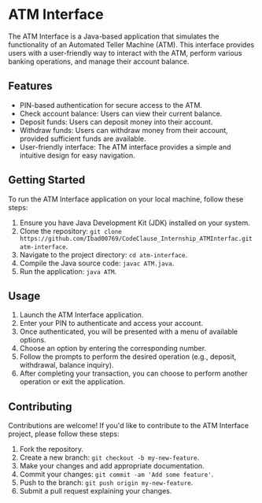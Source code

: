 # ATM Interface

The ATM Interface is a Java-based application that simulates the functionality of an Automated Teller Machine (ATM). This interface provides users with a user-friendly way to interact with the ATM, perform various banking operations, and manage their account balance.

## Features

- PIN-based authentication for secure access to the ATM.
- Check account balance: Users can view their current balance.
- Deposit funds: Users can deposit money into their account.
- Withdraw funds: Users can withdraw money from their account, provided sufficient funds are available.
- User-friendly interface: The ATM interface provides a simple and intuitive design for easy navigation.

## Getting Started

To run the ATM Interface application on your local machine, follow these steps:

1. Ensure you have Java Development Kit (JDK) installed on your system.
2. Clone the repository: `git clone https://github.com/Ibad00769/CodeClause_Internship_ATMInterfac.git atm-interface`.
3. Navigate to the project directory: `cd atm-interface`.
4. Compile the Java source code: `javac ATM.java`.
5. Run the application: `java ATM`.

## Usage

1. Launch the ATM Interface application.
2. Enter your PIN to authenticate and access your account.
3. Once authenticated, you will be presented with a menu of available options.
4. Choose an option by entering the corresponding number.
5. Follow the prompts to perform the desired operation (e.g., deposit, withdrawal, balance inquiry).
6. After completing your transaction, you can choose to perform another operation or exit the application.

## Contributing

Contributions are welcome! If you'd like to contribute to the ATM Interface project, please follow these steps:

1. Fork the repository.
2. Create a new branch: `git checkout -b my-new-feature`.
3. Make your changes and add appropriate documentation.
4. Commit your changes: `git commit -am 'Add some feature'`.
5. Push to the branch: `git push origin my-new-feature`.
6. Submit a pull request explaining your changes.
